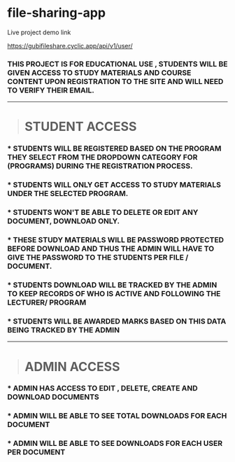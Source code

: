 # file-sharing-app


Live project demo link 

https://gubifileshare.cyclic.app/api/v1/user/



### THIS  PROJECT IS FOR EDUCATIONAL USE , STUDENTS WILL BE GIVEN ACCESS TO STUDY MATERIALS AND COURSE CONTENT UPON REGISTRATION TO THE SITE AND WILL NEED TO VERIFY THEIR EMAIL.


___ 

> # STUDENT  ACCESS
### * STUDENTS WILL BE REGISTERED BASED ON THE PROGRAM THEY SELECT FROM THE DROPDOWN CATEGORY FOR (PROGRAMS)  DURING THE REGISTRATION PROCESS.

### * STUDENTS WILL ONLY GET ACCESS TO STUDY MATERIALS UNDER THE SELECTED PROGRAM.

### * STUDENTS WON'T BE ABLE TO DELETE OR EDIT ANY DOCUMENT, DOWNLOAD ONLY.

### * THESE STUDY MATERIALS WILL BE PASSWORD PROTECTED BEFORE DOWNLOAD AND THUS THE ADMIN WILL HAVE TO GIVE THE PASSWORD TO THE STUDENTS PER FILE / DOCUMENT.

### * STUDENTS DOWNLOAD WILL BE TRACKED BY THE ADMIN TO KEEP RECORDS OF WHO IS ACTIVE AND FOLLOWING THE LECTURER/ PROGRAM

### * STUDENTS WILL BE AWARDED MARKS BASED ON THIS DATA BEING TRACKED BY THE ADMIN


___ 

> # ADMIN ACCESS 
 ### * ADMIN HAS ACCESS TO EDIT , DELETE, CREATE AND DOWNLOAD DOCUMENTS
 
 ### * ADMIN WILL BE ABLE TO SEE TOTAL DOWNLOADS FOR EACH DOCUMENT
 
 ### * ADMIN WILL BE ABLE TO SEE DOWNLOADS FOR EACH USER PER DOCUMENT
 
 



